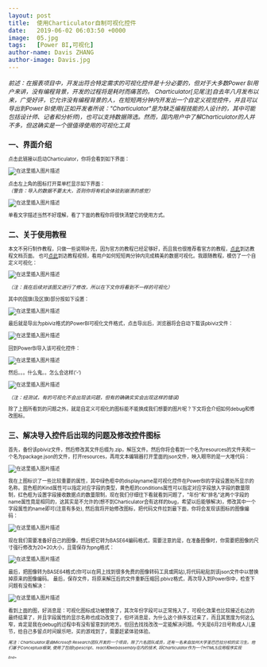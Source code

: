 ```yaml
---
layout: post
title:  使用Charticulator自制可视化控件
date:   2019-06-02 06:03:50 +0000
image:  05.jpg
tags:   [Power BI,可视化]
author-name: Davis ZHANG
author-image: Davis.jpg
---
```


<small>*前述：在报表项目中，开发出符合特定需求的可视化控件是十分必要的，但对于大多数Power BI用户来讲，没有编程背景，开发的过程将是耗时而痛苦的。 Charticulator[见尾注]自去年八月发布以来，广受好评，它允许没有编程背景的人，在短短两分钟内开发出一个自定义视觉控件，并且可以导出到Power BI使用(正如开发者所说："Charticulator"是为缺乏编程技能的人设计的，其中可能包括设计师、记者和分析师)，也可以支持数据筛选。然而，国内用户中了解Charticulator的人并不多，但这确实是一个很值得使用的可视化工具*<small>

一、界面介绍
-----
点击此链接以启动Charticulator，你将会看到如下界面：

![在这里插入图片描述](https://img-blog.csdnimg.cn/20191129173239280.png?x-oss-process=image/watermark,type_ZmFuZ3poZW5naGVpdGk,shadow_10,text_d3d3LmQtYmkudGVjaA==,size_16,color_FFFFFF,t_70)

点击左上角的图标打开菜单栏显示如下界面：  
*（警告：导入的数据不要太大，否则你将有机会体验到崩溃的感觉）*

![在这里插入图片描述](https://img-blog.csdnimg.cn/20191129173254720.png?x-oss-process=image/watermark,type_ZmFuZ3poZW5naGVpdGk,shadow_10,text_d3d3LmQtYmkudGVjaA==,size_16,color_FFFFFF,t_70)

单看文字描述当然不好理解，看了下面的教程你将很快清楚它的使用方式。

二、关于使用教程
-----

本文不另行制作教程，只做一些说明补充，因为官方的教程已经足够好，而且我也很推荐看官方的教程，[点此](https://charticulator.com/docs/getting-started.html)到达教程文档页面。
也可[点此](https://charticulator.azureedge.net/videos/gallery/co2_emission_ranking.mp4)到达教程视频，看用户如何短短两分钟内完成精美的数据可视化。
​
我跟随教程，模仿了一个自定义可视化：

![在这里插入图片描述](https://img-blog.csdnimg.cn/20191129173306691.png?x-oss-process=image/watermark,type_ZmFuZ3poZW5naGVpdGk,shadow_10,text_d3d3LmQtYmkudGVjaA==,size_16,color_FFFFFF,t_70)

*（注：我在后续对该图又进行了修改，所以在下文你将看到不一样的可视化）*

其中的国旗(及区旗)部分按如下设置：

![在这里插入图片描述](https://img-blog.csdnimg.cn/20191129173316189.png?x-oss-process=image/watermark,type_ZmFuZ3poZW5naGVpdGk,shadow_10,text_d3d3LmQtYmkudGVjaA==,size_16,color_FFFFFF,t_70)

最后就是导出为pbiviz格式的PowerBI可视化文件格式，点击导出后，浏览器将会自动下载该pbiviz文件：

![在这里插入图片描述](https://img-blog.csdnimg.cn/20191129173325137.png?x-oss-process=image/watermark,type_ZmFuZ3poZW5naGVpdGk,shadow_10,text_d3d3LmQtYmkudGVjaA==,size_16,color_FFFFFF,t_70)

回到PowerBI导入该可视化控件：

![在这里插入图片描述](https://img-blog.csdnimg.cn/20191129173332335.png?x-oss-process=image/watermark,type_ZmFuZ3poZW5naGVpdGk,shadow_10,text_d3d3LmQtYmkudGVjaA==,size_16,color_FFFFFF,t_70)

然后。。。什么鬼。。怎么会这样(’-‘)

![在这里插入图片描述](https://img-blog.csdnimg.cn/20191129173359771.png?x-oss-process=image/watermark,type_ZmFuZ3poZW5naGVpdGk,shadow_10,text_d3d3LmQtYmkudGVjaA==,size_16,color_FFFFFF,t_70)

*（注：经测试，有的可视化不会出现该问题，但有的确确实实会出现这样的错误)*

除了上图所看到的问题之外，就是自定义可视化的图标能不能换成我们想要的图片呢？下文将会介绍如何debug和修改图标。

三、解决导入控件后出现的问题及修改控件图标
-----

首先，备份该pbiviz文件，然后修改其文件后缀为.zip，解压文件。然后你将会看到一个名为resources的文件夹和一个名为package.json的文件，打开resources，再用文本编辑器打开里面的json文件，映入眼帘的是一大堆代码：

![在这里插入图片描述](https://img-blog.csdnimg.cn/20191129173346988.png)

我在上图标识了一些比较重要的属性，其中绿色框中的displayname是可视化控件在PowerBI的字段设置处所显示的名称。蓝色框的Kind属性可以指定对应字段的类型，黄色框的conditions属性可以指定对应字段放入字段的数量限制，红色框为设置字段接收数据点的数量限制，现在我们仔细往下看就看到问题了，"年份"和"排名"这两个字段的name属性竟是相同的，这其实是不允许的(想不到Charticulator会有这样的bug，希望以后能够解决)，修改其中一个字段属性的name即可(注意有多处), 然后我将开始修改图标，把代码文件拉到最下面，你将会发现该图标的图像编码：

![在这里插入图片描述](https://img-blog.csdnimg.cn/20191129173410238.png)

现在我们需要准备好自己的图像，然后把它转为BASE64编码格式，需要注意的是，在准备图像时，你需要把图像的尺寸强行修改为20*20大小，且需保存为png格式：

![在这里插入图片描述](https://img-blog.csdnimg.cn/20191129173418160.png?x-oss-process=image/watermark,type_ZmFuZ3poZW5naGVpdGk,shadow_10,text_d3d3LmQtYmkudGVjaA==,size_16,color_FFFFFF,t_70)

最后，把图像转为BASE64格式(你可以在网上找到很多免费的图像转码工具或网站),将代码粘贴到该json文件中以替换掉原来的图像编码。
最后，保存文件，将原来解压后的文件重新压缩回.pbivz格式，再次导入到PowerBI中，检查下问题有没有解决：

![在这里插入图片描述](https://img-blog.csdnimg.cn/20191129173505413.png?x-oss-process=image/watermark,type_ZmFuZ3poZW5naGVpdGk,shadow_10,text_d3d3LmQtYmkudGVjaA==,size_16,color_FFFFFF,t_70)

看到上面的图，好消息是：可视化图标成功被替换了，其次年份字段可以正常拖入了，可视化效果也比较接近右边的最终结果了，并且字段属性的显示名称也成功改变了，但坏消息是，为什么这个排序反过来了，而且其宽度为何这么窄，肯定是我在debug的过程中有没有留意到的地方。但回去找找改改一定能解决问题。今天是6月2日号称成人儿童节，给自己多留点时间娱乐吧，买的游戏到了，需要赶紧体验体验。

<small>*尾注：Charticulator是由Microsoft Research团队开发的一个项目，除了六名团队成员，还有一名来自加州大学圣巴巴拉分校的实习生。他们基于Conceptual框架, 使用了包括typescript、react和webassembly在内的技术, 将Charticulator作为一个HTML5应用程序实现*<small>

*End~*
